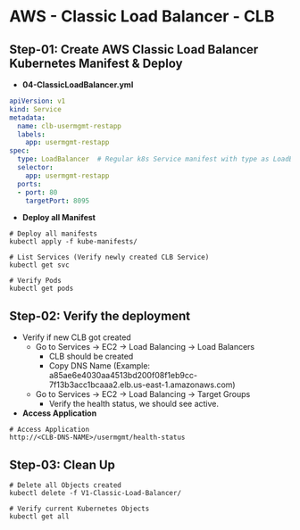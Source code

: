 # AWS - Classic Load Balancer - CLB

## Step-01: Create AWS Classic Load Balancer Kubernetes Manifest & Deploy
- **04-ClassicLoadBalancer.yml**
```yml
apiVersion: v1
kind: Service
metadata:
  name: clb-usermgmt-restapp
  labels:
    app: usermgmt-restapp
spec:
  type: LoadBalancer  # Regular k8s Service manifest with type as LoadBalancer
  selector:
    app: usermgmt-restapp     
  ports:
  - port: 80
    targetPort: 8095
```
- **Deploy all Manifest**
```
# Deploy all manifests
kubectl apply -f kube-manifests/

# List Services (Verify newly created CLB Service)
kubectl get svc

# Verify Pods
kubectl get pods
```

## Step-02: Verify the deployment
- Verify if new CLB got created 
  - Go to  Services -> EC2 -> Load Balancing -> Load Balancers 
    - CLB should be created
    - Copy DNS Name (Example: a85ae6e4030aa4513bd200f08f1eb9cc-7f13b3acc1bcaaa2.elb.us-east-1.amazonaws.com)
  - Go to  Services -> EC2 -> Load Balancing -> Target Groups
    - Verify the health status, we should see active. 
- **Access Application** 
```
# Access Application
http://<CLB-DNS-NAME>/usermgmt/health-status
```    

## Step-03: Clean Up 
```
# Delete all Objects created
kubectl delete -f V1-Classic-Load-Balancer/

# Verify current Kubernetes Objects
kubectl get all
```